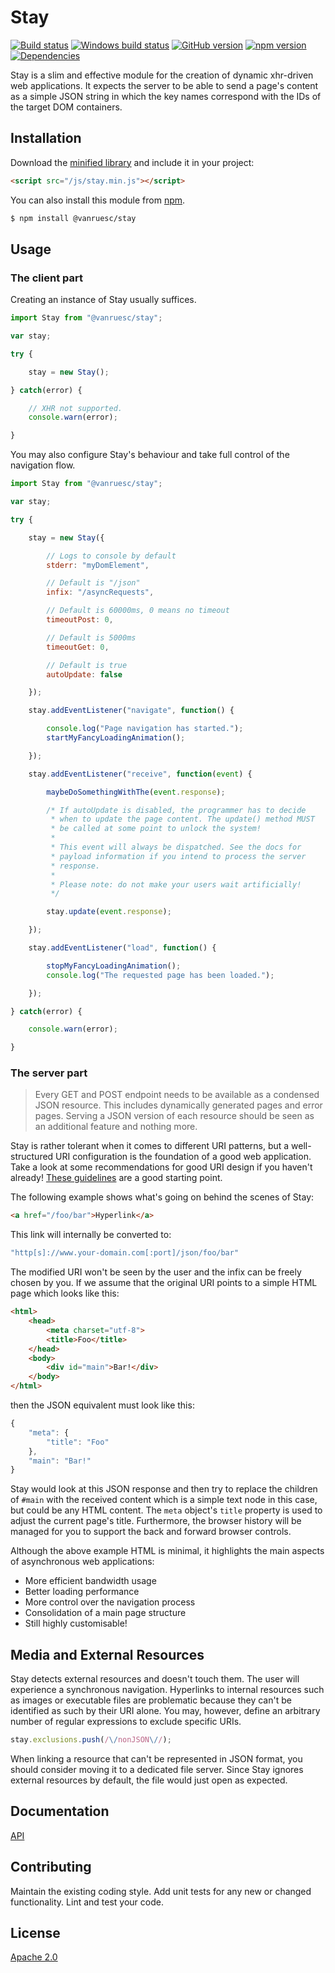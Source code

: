# Stay 
[![Build status](https://travis-ci.org/vanruesc/stay.svg?branch=master)](https://travis-ci.org/vanruesc/stay) 
[![Windows build status](https://ci.appveyor.com/api/projects/status/7ojob52ctrwywgib?svg=true)](https://ci.appveyor.com/project/vanruesc/stay) 
[![GitHub version](https://badge.fury.io/gh/vanruesc%2Fstay.svg)](http://badge.fury.io/gh/vanruesc%2Fstay) 
[![npm version](https://badge.fury.io/js/%40vanruesc%2Fstay.svg)](http://badge.fury.io/js/%40vanruesc%2Fstay) 
[![Dependencies](https://david-dm.org/vanruesc/stay.svg?branch=master)](https://david-dm.org/vanruesc/stay)

Stay is a slim and effective module for the creation of dynamic xhr-driven web applications. 
It expects the server to be able to send a page's content as a simple JSON string in which the key names 
correspond with the IDs of the target DOM containers.


## Installation

Download the [minified library](http://vanruesc.github.io/stay/build/stay.min.js) and include it in your project:

```html
<script src="/js/stay.min.js"></script>
```

You can also install this module from [npm](https://www.npmjs.com).

```sh
$ npm install @vanruesc/stay
``` 


## Usage

### The client part

Creating an instance of Stay usually suffices. 

```javascript
import Stay from "@vanruesc/stay";

var stay;

try {

    stay = new Stay();

} catch(error) {

    // XHR not supported.
    console.warn(error);

}
```

You may also configure Stay's behaviour and take full control of the navigation flow.

```javascript
import Stay from "@vanruesc/stay";

var stay;

try {

    stay = new Stay({

	    // Logs to console by default
	    stderr: "myDomElement",

    	// Default is "/json"
    	infix: "/asyncRequests",

	    // Default is 60000ms, 0 means no timeout
    	timeoutPost: 0,

    	// Default is 5000ms
    	timeoutGet: 0,

	    // Default is true
    	autoUpdate: false

    });

    stay.addEventListener("navigate", function() {

    	console.log("Page navigation has started.");
        startMyFancyLoadingAnimation();

    });

    stay.addEventListener("receive", function(event) {

        maybeDoSomethingWithThe(event.response);

    	/* If autoUpdate is disabled, the programmer has to decide 
	     * when to update the page content. The update() method MUST 
    	 * be called at some point to unlock the system!
    	 *
    	 * This event will always be dispatched. See the docs for 
    	 * payload information if you intend to process the server 
    	 * response.
    	 *
    	 * Please note: do not make your users wait artificially!
	     */

    	stay.update(event.response);

    });

    stay.addEventListener("load", function() {

        stopMyFancyLoadingAnimation();
    	console.log("The requested page has been loaded.");

    });

} catch(error) {

    console.warn(error);

}
```

### The server part

> Every GET and POST endpoint needs to be available as a condensed JSON resource. 
> This includes dynamically generated pages and error pages. Serving a JSON version of each 
> resource should be seen as an additional feature and nothing more. 

Stay is rather tolerant when it comes to different URI patterns, but a well-structured 
URI configuration is the foundation of a good web application. Take a look at some 
recommendations for good URI design if you haven't already! 
[These guidelines](https://css-tricks.com/guidelines-for-uri-design/) are a good starting point.

The following example shows what's going on behind the scenes of Stay:

```html
<a href="/foo/bar">Hyperlink</a>
```

This link will internally be converted to:

```javascript
"http[s]://www.your-domain.com[:port]/json/foo/bar"
```

The modified URI won't be seen by the user and the infix can be freely chosen by you. 
If we assume that the original URI points to a simple HTML page which looks like this:

```html
<html>
	<head>
		<meta charset="utf-8">
		<title>Foo</title>
	</head>
	<body>
		<div id="main">Bar!</div>
	</body>
</html>
```

then the JSON equivalent must look like this:

```javascript
{
    "meta": {
        "title": "Foo"
    },
    "main": "Bar!"
}
```

Stay would look at this JSON response and then try to replace the children of ```#main``` with the received 
content which is a simple text node in this case, but could be any HTML content. The ```meta``` object's 
```title``` property is used to adjust the current page's title. Furthermore, the browser history will be 
managed for you to support the back and forward browser controls. 

Although the above example HTML is minimal, it highlights the main aspects of asynchronous web applications:

- More efficient bandwidth usage
- Better loading performance
- More control over the navigation process
- Consolidation of a main page structure
- Still highly customisable!


## Media and External Resources

Stay detects external resources and doesn't touch them. The user will experience a synchronous navigation. 
Hyperlinks to internal resources such as images or executable files are problematic because they can't be 
identified as such by their URI alone. You may, however, define an arbitrary number of regular expressions 
to exclude specific URIs. 

```javascript
stay.exclusions.push(/\/nonJSON\//);
```

When linking a resource that can't be represented in JSON format, you should consider moving it to a dedicated 
file server. Since Stay ignores external resources by default, the file would just open as expected.


## Documentation
[API](http://vanruesc.github.io/stay/docs)


## Contributing
Maintain the existing coding style. Add unit tests for any new or changed functionality. Lint and test your code.


## License
[Apache 2.0](https://github.com/vanruesc/stay/blob/master/LICENSE)
